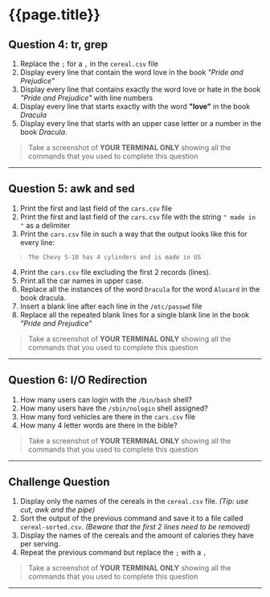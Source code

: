 
# {{page.title}}

## Question 4: tr, grep
1. Replace the `;` for a `,` in the `cereal.csv` file
2. Display every line that contain the word love in the book *"Pride and Prejudice"*
3. Display every line that contains exactly the word love or hate in the book *"Pride and Prejudice"* with line numbers
4. Display every line that starts exactly  with the word **"love"** in the book *Dracula*
5. Display every line that starts with an upper case letter or a number in the book *Dracula*.

> Take a screenshot of **YOUR TERMINAL ONLY** showing all the commands that you used to complete this question

<hr>


## Question 5: awk and sed
1. Print the first and last field of the `cars.csv` file
2. Print the first and last field of the `cars.csv` file with the string `" made in "` as a delimiter
3. Print the `cars.csv` file in such a way that the output looks like this for every line:

> `The Chevy S-10 has 4 cylinders and is made in US`

4. Print the `cars.csv` file excluding the first 2 records (lines).
5. Print all the car names in upper case.
6. Replace all the instances of the word `Dracula` for the word `Alucard` in the book dracula.
7. Insert a blank line after each line in the `/etc/passwd` file
8. Replace all the repeated blank lines for a single blank line in the book *"Pride and Prejudice"*

> Take a screenshot of **YOUR TERMINAL ONLY** showing all the commands that you used to complete this question

<hr>

## Question 6: I/O Redirection
1. How many users can login with the `/bin/bash` shell? 
2. How many users have the `/sbin/nologin` shell assigned? 
3. How many ford vehicles are there in the `cars.csv` file
4. How many 4 letter words are there in the bible? 

> Take a screenshot of **YOUR TERMINAL ONLY** showing all the commands that you used to complete this question

<hr>

## Challenge Question
1. Display only the names of the cereals in the `cereal.csv` file. *(Tip: use cut, awk and the pipe)*
2. Sort the output of the previous command  and save it to a file called `cereal-sorted.csv`. *(Beware that the first 2 lines need to be removed)*
3. Display the names of the cereals and the amount of calories they have per serving.
4. Repeat the previous command but replace the `;` with a `,`

> Take a screenshot of **YOUR TERMINAL ONLY** showing all the commands that you used to complete this question

<hr>